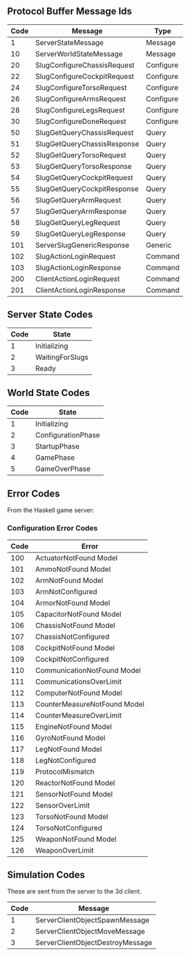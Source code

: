 ## Protocol Buffer Message Ids

| Code | Message                     | Type
-------|-----------------------------|----------
|  1   | ServerStateMessage          | Message
| 10   | ServerWorldStateMessage     | Message
| 20   | SlugConfigureChassisRequest | Configure
| 22   | SlugConfigureCockpitRequest | Configure
| 24   | SlugConfigureTorsoRequest   | Configure
| 26   | SlugConfigureArmsRequest    | Configure
| 28   | SlugConfigureLegsRequest    | Configure
| 30   | SlugConfigureDoneRequest    | Configure
| 50   | SlugGetQueryChassisRequest  | Query
| 51   | SlugGetQueryChassisResponse | Query
| 52   | SlugGetQueryTorsoRequest    | Query
| 53   | SlugGetQueryTorsoResponse   | Query
| 54   | SlugGetQueryCockpitRequest  | Query
| 55   | SlugGetQueryCockpitResponse | Query
| 56   | SlugGetQueryArmRequest      | Query
| 57   | SlugGetQueryArmResponse     | Query
| 58   | SlugGetQueryLegRequest      | Query
| 59   | SlugGetQueryLegResponse     | Query
| 101  | ServerSlugGenericResponse   | Generic
| 102  | SlugActionLoginRequest      | Command
| 103  | SlugActionLoginResponse     | Command
| 200  | ClientActionLoginRequest    | Command
| 201  | ClientActionLoginResponse   | Command

## Server State Codes

| Code | State
-------|-----------------------------
| 1    | Initializing
| 2    | WaitingForSlugs
| 3    | Ready

## World State Codes

| Code | State
-------|-----------------------------
| 1    | Initializing
| 2    | ConfigurationPhase
| 3    | StartupPhase
| 4    | GamePhase
| 5    | GameOverPhase

## Error Codes

From the Haskell game server:

### Configuration Error Codes

| Code | Error                       
-------|-----------------------------
| 100  | ActuatorNotFound Model
| 101  | AmmoNotFound Model
| 102  | ArmNotFound Model
| 103  | ArmNotConfigured
| 104  | ArmorNotFound Model
| 105  | CapacitorNotFound Model
| 106  | ChassisNotFound Model
| 107  | ChassisNotConfigured
| 108  | CockpitNotFound Model
| 109  | CockpitNotConfigured
| 110  | CommunicationNotFound Model
| 111  | CommunicationsOverLimit
| 112  | ComputerNotFound Model
| 113  | CounterMeasureNotFound Model
| 114  | CounterMeasureOverLimit
| 115  | EngineNotFound Model
| 116  | GyroNotFound Model
| 117  | LegNotFound Model
| 118  | LegNotConfigured
| 119  | ProtocolMismatch
| 120  | ReactorNotFound Model
| 121  | SensorNotFound Model
| 122  | SensorOverLimit
| 123  | TorsoNotFound Model
| 124  | TorsoNotConfigured
| 125  | WeaponNotFound Model
| 126  | WeaponOverLimit

## Simulation Codes

These are sent from the server to the 3d client.

| Code | Message
-------|---------------------------------
| 1    | ServerClientObjectSpawnMessage 
| 2    | ServerClientObjectMoveMessage 
| 3    | ServerClientObjectDestroyMessage 
